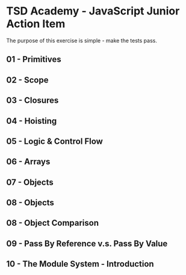 # TSD Academy - JavaScript Junior Action Item

The purpose of this exercise is simple - make the tests pass.

## 01 - Primitives

## 02 - Scope

## 03 - Closures

## 04 - Hoisting

## 05 - Logic & Control Flow

## 06 - Arrays

## 07 - Objects

## 08 - Objects

## 08 - Object Comparison

## 09 - Pass By Reference v.s. Pass By Value

## 10 - The Module System - Introduction




